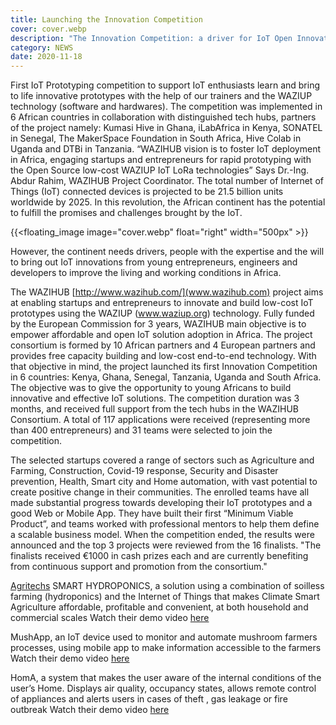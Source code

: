 ```yaml
---
title: Launching the Innovation Competition
cover: cover.webp
description: "The Innovation Competition: a driver for IoT Open Innovation in Africa"
category: NEWS
date: 2020-11-18
---
```



First IoT Prototyping competition to support IoT enthusiasts learn and bring to life innovative prototypes with the help of our trainers and the WAZIUP technology (software and hardwares). 
The competition was implemented in 6 African countries in collaboration with distinguished tech hubs, partners of the project namely: Kumasi Hive in Ghana, iLabAfrica in Kenya, SONATEL in Senegal, The MakerSpace Foundation in South Africa, Hive Colab in Uganda and DTBi in Tanzania.
“WAZIHUB vision is to foster IoT deployment in Africa, engaging startups and entrepreneurs for rapid prototyping with the Open Source low-cost WAZIUP IoT LoRa technologies” Says Dr.-Ing. Abdur Rahim, WAZIHUB Project Coordinator.
The total number of Internet of Things (IoT) connected devices is projected to be 21.5 billion units worldwide by 2025. In this revolution, the African continent has the potential to fulfill the promises and challenges brought by the IoT.

<!-- ![image](cover.webp) -->
{{<floating_image image="cover.webp" float="right" width="500px" >}}

However, the continent needs drivers, people with the expertise and the will to bring out IoT innovations from young entrepreneurs, engineers and developers to improve the living and working conditions in Africa.

The WAZIHUB [http://www.wazihub.com/](www.wazihub.com) project aims at enabling startups and entrepreneurs to innovate and build low-cost IoT prototypes using the WAZIUP (www.waziup.org) technology. Fully funded by the European Commission for 3 years, WAZIHUB main objective is to empower affordable and open IoT solution adoption in Africa. The project consortium is formed by 10 African partners and 4 European partners and provides free capacity building and low-cost end-to-end technology.
With that objective in mind, the project launched its first Innovation Competition in 6 countries: Kenya, Ghana, Senegal, Tanzania, Uganda and South Africa. The objective was to give the opportunity to young Africans to build innovative and effective IoT solutions. The competition duration was 3 months, and received full support from the tech hubs in the WAZIHUB Consortium.
A total of 117 applications were received (representing more than 400 entrepreneurs) and 31 teams were selected to join the competition.


The selected startups covered a range of sectors such as Agriculture and Farming, Construction, Covid-19 response, Security and Disaster prevention, Health, Smart city and Home automation, with vast potential to create positive change in their communities.
The enrolled teams have all made substantial progress towards developing their IoT prototypes and a good Web or Mobile App. They have built their first “Minimum Viable Product”, and teams worked with professional mentors to help them define a scalable business model.
When the competition ended, the results were announced and the top 3 projects were reviewed from the 16 finalists. "The finalists received €1000 in cash prizes each and are currently benefiting from continuous support and promotion from the consortium."


[Agritechs](https://www.agritechs.co.tz/) SMART HYDROPONICS, a solution using a combination of soilless farming (hydroponics) and the Internet of Things that makes Climate Smart Agriculture affordable, profitable and convenient, at both household and commercial scales
Watch their demo video [here](https://youtu.be/BYFSA_Pu--4)


MushApp, an IoT device used to monitor and automate mushroom farmers processes, using mobile app to make information accessible to the farmers
Watch their demo video [here](https://www.youtube.com/watch?v=jxheCUomYik&t=2s)


HomA, a system that makes the user aware of the internal conditions of the user’s Home. Displays air quality, occupancy states, allows remote control of appliances and alerts users in cases of theft , gas leakage or fire outbreak
Watch their demo video [here](https://www.youtube.com/watch?v=6JPTCSQg46Q&t=2s)
